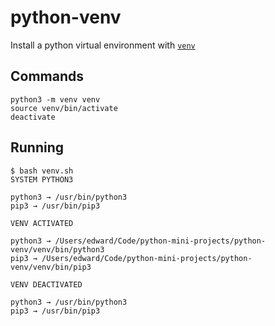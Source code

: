# python-venv

Install a python virtual environment with [`venv`](https://docs.python.org/3/library/venv.html)

## Commands

```
python3 -m venv venv
source venv/bin/activate
deactivate
```

## Running

```
$ bash venv.sh 
SYSTEM PYTHON3

python3 → /usr/bin/python3
pip3 → /usr/bin/pip3

VENV ACTIVATED

python3 → /Users/edward/Code/python-mini-projects/python-venv/venv/bin/python3
pip3 → /Users/edward/Code/python-mini-projects/python-venv/venv/bin/pip3

VENV DEACTIVATED

python3 → /usr/bin/python3
pip3 → /usr/bin/pip3
```
